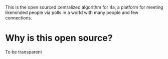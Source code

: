 This is the open sourced centralized algorithm for 4a, a platform for meeting likeminded people via polls in a world with many people and few connections.

# Why is this open source?

To be transparent
